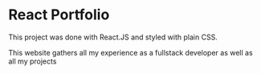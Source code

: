 # React Portfolio

This project was done with React.JS and styled with plain CSS. 

This website gathers all my experience as a fullstack developer as well as all my projects
